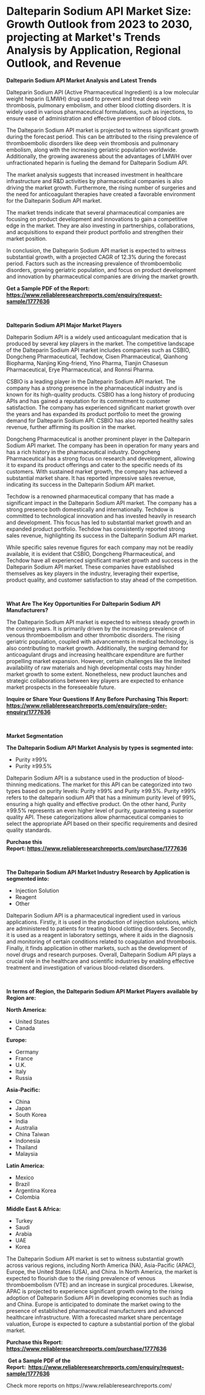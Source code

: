 <p><h1>Dalteparin Sodium API Market Size: Growth Outlook from 2023 to 2030, projecting at Market's Trends Analysis by Application, Regional Outlook, and Revenue</h1></p><p><strong>Dalteparin Sodium API Market Analysis and Latest Trends</strong></p>
<p><p>Dalteparin Sodium API (Active Pharmaceutical Ingredient) is a low molecular weight heparin (LMWH) drug used to prevent and treat deep vein thrombosis, pulmonary embolism, and other blood clotting disorders. It is widely used in various pharmaceutical formulations, such as injections, to ensure ease of administration and effective prevention of blood clots.</p><p>The Dalteparin Sodium API market is projected to witness significant growth during the forecast period. This can be attributed to the rising prevalence of thromboembolic disorders like deep vein thrombosis and pulmonary embolism, along with the increasing geriatric population worldwide. Additionally, the growing awareness about the advantages of LMWH over unfractionated heparin is fueling the demand for Dalteparin Sodium API.</p><p>The market analysis suggests that increased investment in healthcare infrastructure and R&D activities by pharmaceutical companies is also driving the market growth. Furthermore, the rising number of surgeries and the need for anticoagulant therapies have created a favorable environment for the Dalteparin Sodium API market.</p><p>The market trends indicate that several pharmaceutical companies are focusing on product development and innovations to gain a competitive edge in the market. They are also investing in partnerships, collaborations, and acquisitions to expand their product portfolio and strengthen their market position.</p><p>In conclusion, the Dalteparin Sodium API market is expected to witness substantial growth, with a projected CAGR of 12.3% during the forecast period. Factors such as the increasing prevalence of thromboembolic disorders, growing geriatric population, and focus on product development and innovation by pharmaceutical companies are driving the market growth.</p></p>
<p><strong>Get a Sample PDF of the Report:&nbsp; <a href="https://www.reliableresearchreports.com/enquiry/request-sample/1777636">https://www.reliableresearchreports.com/enquiry/request-sample/1777636</a></strong></p>
<p>&nbsp;</p>
<p><strong>Dalteparin Sodium API Major Market Players</strong></p>
<p><p>Dalteparin Sodium API is a widely used anticoagulant medication that is produced by several key players in the market. The competitive landscape of the Dalteparin Sodium API market includes companies such as CSBIO, Dongcheng Pharmaceutical, Techdow, Cisen Pharmaceutical, Qianhong Biopharma, Nanjing King-friend, Yino Pharma, Tianjin Chasesun Pharmaceutical, Erye Pharmaceutical, and Ronnsi Pharma.</p><p>CSBIO is a leading player in the Dalteparin Sodium API market. The company has a strong presence in the pharmaceutical industry and is known for its high-quality products. CSBIO has a long history of producing APIs and has gained a reputation for its commitment to customer satisfaction. The company has experienced significant market growth over the years and has expanded its product portfolio to meet the growing demand for Dalteparin Sodium API. CSBIO has also reported healthy sales revenue, further affirming its position in the market.</p><p>Dongcheng Pharmaceutical is another prominent player in the Dalteparin Sodium API market. The company has been in operation for many years and has a rich history in the pharmaceutical industry. Dongcheng Pharmaceutical has a strong focus on research and development, allowing it to expand its product offerings and cater to the specific needs of its customers. With sustained market growth, the company has achieved a substantial market share. It has reported impressive sales revenue, indicating its success in the Dalteparin Sodium API market.</p><p>Techdow is a renowned pharmaceutical company that has made a significant impact in the Dalteparin Sodium API market. The company has a strong presence both domestically and internationally. Techdow is committed to technological innovation and has invested heavily in research and development. This focus has led to substantial market growth and an expanded product portfolio. Techdow has consistently reported strong sales revenue, highlighting its success in the Dalteparin Sodium API market.</p><p>While specific sales revenue figures for each company may not be readily available, it is evident that CSBIO, Dongcheng Pharmaceutical, and Techdow have all experienced significant market growth and success in the Dalteparin Sodium API market. These companies have established themselves as key players in the industry, leveraging their expertise, product quality, and customer satisfaction to stay ahead of the competition.</p></p>
<p>&nbsp;</p>
<p><strong>What Are The Key Opportunities For Dalteparin Sodium API Manufacturers?</strong></p>
<p><p>The Dalteparin Sodium API market is expected to witness steady growth in the coming years. It is primarily driven by the increasing prevalence of venous thromboembolism and other thrombotic disorders. The rising geriatric population, coupled with advancements in medical technology, is also contributing to market growth. Additionally, the surging demand for anticoagulant drugs and increasing healthcare expenditure are further propelling market expansion. However, certain challenges like the limited availability of raw materials and high developmental costs may hinder market growth to some extent. Nonetheless, new product launches and strategic collaborations between key players are expected to enhance market prospects in the foreseeable future.</p></p>
<p><strong>Inquire or Share Your Questions If Any Before Purchasing This Report: <a href="https://www.reliableresearchreports.com/enquiry/pre-order-enquiry/1777636">https://www.reliableresearchreports.com/enquiry/pre-order-enquiry/1777636</a></strong></p>
<p>&nbsp;</p>
<p><strong>Market Segmentation</strong></p>
<p><strong>The Dalteparin Sodium API Market Analysis by types is segmented into:</strong></p>
<p><ul><li>Purity ≥99%</li><li>Purity ≥99.5%</li></ul></p>
<p><p>Dalteparin Sodium API is a substance used in the production of blood-thinning medications. The market for this API can be categorized into two types based on purity levels: Purity ≥99% and Purity ≥99.5%. Purity ≥99% refers to the dalteparin sodium API that has a minimum purity level of 99%, ensuring a high quality and effective product. On the other hand, Purity ≥99.5% represents an even higher level of purity, guaranteeing a superior quality API. These categorizations allow pharmaceutical companies to select the appropriate API based on their specific requirements and desired quality standards.</p></p>
<p><strong>Purchase this Report:&nbsp;<a href="https://www.reliableresearchreports.com/purchase/1777636">https://www.reliableresearchreports.com/purchase/1777636</a></strong></p>
<p>&nbsp;</p>
<p><strong>The Dalteparin Sodium API Market Industry Research by Application is segmented into:</strong></p>
<p><ul><li>Injection Solution</li><li>Reagent</li><li>Other</li></ul></p>
<p><p>Dalteparin Sodium API is a pharmaceutical ingredient used in various applications. Firstly, it is used in the production of injection solutions, which are administered to patients for treating blood clotting disorders. Secondly, it is used as a reagent in laboratory settings, where it aids in the diagnosis and monitoring of certain conditions related to coagulation and thrombosis. Finally, it finds application in other markets, such as the development of novel drugs and research purposes. Overall, Dalteparin Sodium API plays a crucial role in the healthcare and scientific industries by enabling effective treatment and investigation of various blood-related disorders.</p></p>
<p>&nbsp;</p>
<p><strong>In terms of Region, the Dalteparin Sodium API Market Players available by Region are:</strong></p>
<p>
    <p> <strong> North America: </strong>
        <ul>
            <li>United States</li>
            <li>Canada</li>
        </ul>
        </p> 
    <p> <strong> Europe: </strong>
        <ul>
            <li>Germany</li>
            <li>France</li>
            <li>U.K.</li>
            <li>Italy</li>
            <li>Russia</li>
        </ul>
        </p> 
    <p> <strong> Asia-Pacific: </strong>
        <ul>
            <li>China</li>
            <li>Japan</li>
            <li>South Korea</li>
            <li>India</li>
            <li>Australia</li>
            <li>China Taiwan</li>
            <li>Indonesia</li>
            <li>Thailand</li>
            <li>Malaysia</li>
        </ul>
        </p> 
    <p> <strong> Latin America: </strong>
        <ul>
            <li>Mexico</li>
            <li>Brazil</li>
            <li>Argentina Korea</li>
            <li>Colombia</li>
        </ul>
        </p> 
    <p> <strong> Middle East & Africa: </strong>
        <ul>
            <li>Turkey</li>
            <li>Saudi</li>
            <li>Arabia</li>
            <li>UAE</li>
            <li>Korea</li>
        </ul>
    </p>
    </p>
<p><p>The Dalteparin Sodium API market is set to witness substantial growth across various regions, including North America (NA), Asia-Pacific (APAC), Europe, the United States (USA), and China. In North America, the market is expected to flourish due to the rising prevalence of venous thromboembolism (VTE) and an increase in surgical procedures. Likewise, APAC is projected to experience significant growth owing to the rising adoption of Dalteparin Sodium API in developing economies such as India and China. Europe is anticipated to dominate the market owing to the presence of established pharmaceutical manufacturers and advanced healthcare infrastructure. With a forecasted market share percentage valuation, Europe is expected to capture a substantial portion of the global market.</p></p>
<p><strong>Purchase this Report: <a href="https://www.reliableresearchreports.com/purchase/1777636">https://www.reliableresearchreports.com/purchase/1777636</a></strong></p>
<p>&nbsp;<strong>Get a Sample PDF of the Report:&nbsp;&nbsp;<a href="https://www.reliableresearchreports.com/enquiry/request-sample/1777636">https://www.reliableresearchreports.com/enquiry/request-sample/1777636</a></strong></p>
<p><strong></strong></p>
<p>Check more reports on https://www.reliableresearchreports.com/</p>
